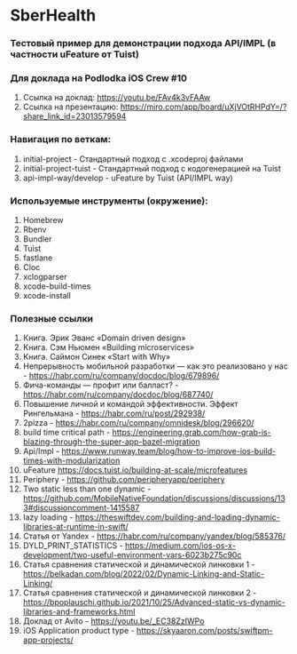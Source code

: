 # SberHealth
### Тестовый пример для демонстрации подхода API/IMPL (в частности uFeature от Tuist)
### Для доклада на Podlodka iOS Crew #10
1. Ссылка на доклад: https://youtu.be/FAv4k3vFAAw
2. Ссылка на презентацию: https://miro.com/app/board/uXjVOtRHPdY=/?share_link_id=23013579594

### Навигация по веткам: 
1. initial-project - Стандартный подход с .xcodeproj файлами
2. initial-project-tuist - Стандартный подход с кодогенерацией на Tuist
3. api-impl-way/develop - uFeature by Tuist (API/IMPL way)

### Используемые инструменты (окружение):
1. Homebrew
2. Rbenv
3. Bundler
4. Tuist
5. fastlane
6. Cloc
7. xclogparser
8. xcode-build-times 
9. xcode-install

### Полезные ссылки
1. Книга. Эрик Эванс «Domain driven design»
2. Книга. Сэм Ньюмен «Building microservices»
3. Книга. Саймон Синек «Start with Why»
4. Непрерывность мобильной разработки — как это реализовано у нас - https://habr.com/ru/company/docdoc/blog/679896/
5. Фича-команды — профит или балласт? - https://habr.com/ru/company/docdoc/blog/687740/
6. Повышение личной и командой эффективности. Эффект Рингельмана - https://habr.com/ru/post/292938/
7. 2pizza - https://habr.com/ru/company/omnidesk/blog/296620/
8. build time critical path - https://engineering.grab.com/how-grab-is-blazing-through-the-super-app-bazel-migration
9. Api/Impl - https://www.runway.team/blog/how-to-improve-ios-build-times-with-modularization
10. uFeature https://docs.tuist.io/building-at-scale/microfeatures
11. Periphery - https://github.com/peripheryapp/periphery
12. Two static less than one dynamic - https://github.com/MobileNativeFoundation/discussions/discussions/133#discussioncomment-1415587
13. lazy loading - https://theswiftdev.com/building-and-loading-dynamic-libraries-at-runtime-in-swift/
14. Статья от Yandex - https://habr.com/ru/company/yandex/blog/585376/
15. DYLD_PRINT_STATISTICS - https://medium.com/ios-os-x-development/two-useful-environment-vars-6023b275c90c
16. Статья сравнения статической и динамической линковки 1 - https://belkadan.com/blog/2022/02/Dynamic-Linking-and-Static-Linking/
17. Статья сравнения статической и динамической линковки 2 - https://bpoplauschi.github.io/2021/10/25/Advanced-static-vs-dynamic-libraries-and-frameworks.html
18. Доклад от Avito - https://youtu.be/_EC38ZzIWPo
19. iOS Application product type - https://skyaaron.com/posts/swiftpm-app-projects/

